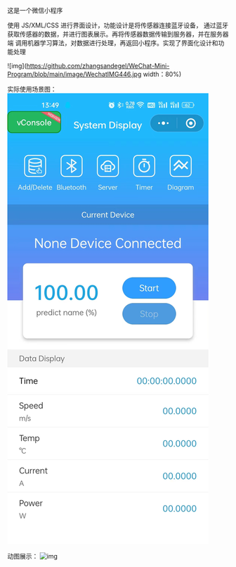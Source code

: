这是一个微信小程序

使用 JS/XML/CSS 进行界面设计，功能设计是将传感器连接蓝牙设备，
通过蓝牙获取传感器的数据，并进行图表展示。再将传感器数据传输到服务器，并在服务器端
调用机器学习算法，对数据进行处理，再返回小程序。实现了界面化设计和功能处理


![img](https://github.com/zhangsandegel/WeChat-Mini-Program/blob/main/image/WechatIMG446.jpg width：80%)


实际使用场景图：
![img](https://github.com/zhangsandegel/WeChat-Mini-Program/blob/main/image/WechatIMG447.jpg)


动图展示：
![img](https://github.com/zhangsandegel/WeChat-Mini-Program/blob/main/image/tinywow_448_1731989696_69545717.gif)
